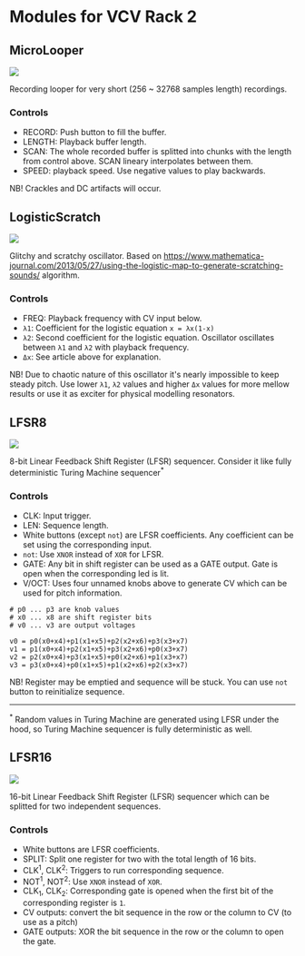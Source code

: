 # Modules for VCV Rack 2

## MicroLooper

![](screenshots/microlooper.png)

Recording looper for very short (256 ~ 32768 samples length) recordings.

### Controls

- RECORD: Push button to fill the buffer.
- LENGTH: Playback buffer length.
- SCAN: The whole recorded buffer is splitted into chunks with the length from control above. SCAN lineary interpolates between them.
- SPEED: playback speed. Use negative values to play backwards.

NB! Crackles and DC artifacts will occur.

## LogisticScratch

![](screenshots/logistic-scratch.png)

Glitchy and scratchy oscillator. Based on https://www.mathematica-journal.com/2013/05/27/using-the-logistic-map-to-generate-scratching-sounds/ algorithm.

### Controls

- FREQ: Playback frequency with CV input below.
- `λ1`: Coefficient for the logistic equation `x = λx(1-x)`
- `λ2`: Second coefficient for the logistic equation. Oscillator oscillates between `λ1` and `λ2` with playback frequency.
- `Δx`: See article above for explanation.

NB! Due to chaotic nature of this oscillator it's nearly impossible to keep steady pitch. Use lower `λ1`, `λ2` values and higher `Δx` values for more mellow results or use it as exciter for physical modelling resonators.

## LFSR8

![](screenshots/lfsr8.png)

8-bit Linear Feedback Shift Register (LFSR) sequencer. Consider it like fully deterministic Turing Machine sequencer<sup>*</sup>

### Controls

- CLK: Input trigger.
- LEN: Sequence length.
- White buttons (except `not`) are LFSR coefficients. Any coefficient can be set using the corresponding input.
- `not`: Use `XNOR` instead of `XOR` for LFSR.
- GATE: Any bit in shift register can be used as a GATE output. Gate is open when the corresponding led is lit.
- V/OCT: Uses four unnamed knobs above to generate CV which can be used for pitch information.
```
# p0 ... p3 are knob values
# x0 ... x8 are shift register bits
# v0 ... v3 are output voltages

v0 = p0(x0+x4)+p1(x1+x5)+p2(x2+x6)+p3(x3+x7)
v1 = p1(x0+x4)+p2(x1+x5)+p3(x2+x6)+p0(x3+x7)
v2 = p2(x0+x4)+p3(x1+x5)+p0(x2+x6)+p1(x3+x7)
v3 = p3(x0+x4)+p0(x1+x5)+p1(x2+x6)+p2(x3+x7)
```

NB! Register may be emptied and sequence will be stuck. You can use `not` button to reinitialize sequence.

----
<sup>*</sup> Random values in Turing Machine are generated using LFSR under the hood, so Turing Machine sequencer is fully deterministic as well.

## LFSR16

![](screenshots/lfsr16.png)

16-bit Linear Feedback Shift Register (LFSR) sequencer which can be splitted for two independent sequences.

### Controls

- White buttons are LFSR coefficients.
- SPLIT: Split one register for two with the total length of 16 bits.
- CLK<sup>1</sup>, CLK<sup>2</sup>: Triggers to run corresponding sequence.
- NOT<sup>1</sup>, NOT<sup>2</sup>: Use `XNOR` instead of `XOR`.
- CLK<sub>1</sub>, CLK<sub>2</sub>: Corresponding gate is opened when the first bit of the corresponding register is `1`.
- CV outputs: convert the bit sequence in the row or the column to CV (to use as a pitch)
- GATE outputs: XOR the bit sequence in the row or the column to open the gate.
